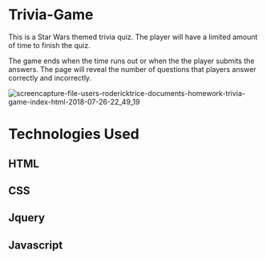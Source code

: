 <h1> Trivia-Game</h1>
This is a Star Wars themed trivia quiz.  The player will have a limited amount of time to finish the quiz. 

   The game ends when the time runs out or when the the player submits the answers. The page will reveal the number of questions that players answer correctly and incorrectly.








![screencapture-file-users-rodericktrice-documents-homework-trivia-game-index-html-2018-07-26-22_49_19](https://user-images.githubusercontent.com/33323143/43298947-51f07e3e-9126-11e8-97f7-8718359c976d.png)





<h1>Technologies Used</h1>
<h2>HTML</h2>
<h2>CSS</h2>
<h2>Jquery</h2>
<h2>Javascript</h2>
